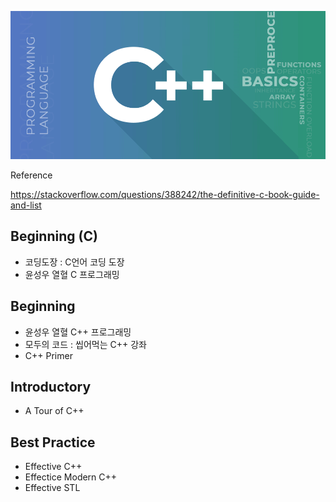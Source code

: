 ![](./images/banner.png)

Reference

https://stackoverflow.com/questions/388242/the-definitive-c-book-guide-and-list

## Beginning (C)

* 코딩도장 : C언어 코딩 도장
* 윤성우 열혈 C 프로그래밍

## Beginning

* 윤성우 열혈 C++ 프로그래밍
* 모두의 코드 : 씹어먹는 C++ 강좌
* C++ Primer

## Introductory

* A Tour of C++

## Best Practice

* Effective C++
* Effectice Modern C++
* Effective STL
